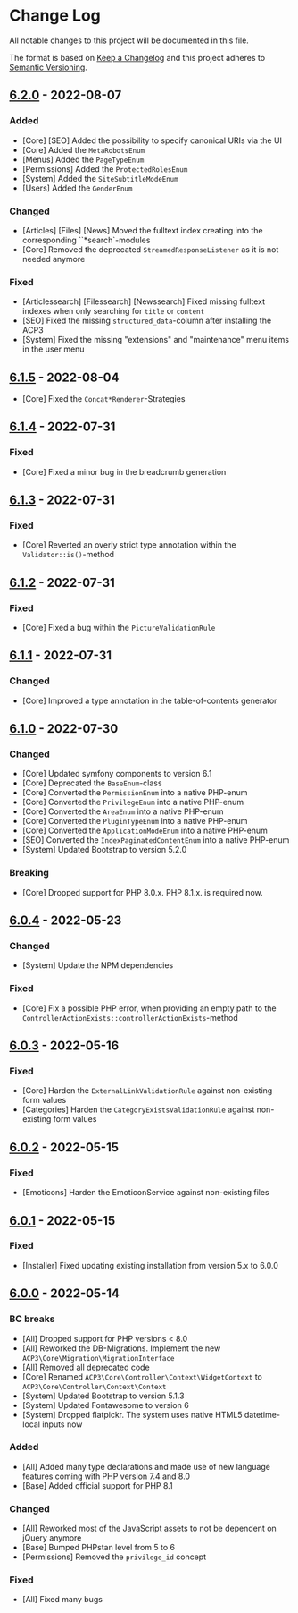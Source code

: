 # Change Log

All notable changes to this project will be documented in this file.

The format is based on [Keep a Changelog](http://keepachangelog.com/)
and this project adheres to [Semantic Versioning](http://semver.org/).

## [6.2.0] - 2022-08-07

### Added

-   [Core] [SEO] Added the possibility to specify canonical URIs via the UI
-   [Core] Added the `MetaRobotsEnum`
-   [Menus] Added the `PageTypeEnum`
-   [Permissions] Added the `ProtectedRolesEnum`
-   [System] Added the `SiteSubtitleModeEnum`
-   [Users] Added the `GenderEnum`

### Changed

-   [Articles] [Files] [News] Moved the fulltext index creating into the corresponding ``*search`-modules
-   [Core] Removed the deprecated `StreamedResponseListener` as it is not needed anymore

### Fixed

-   [Articlessearch] [Filessearch] [Newssearch] Fixed missing fulltext indexes when only searching for `title` or `content`
-   [SEO] Fixed the missing `structured_data`-column after installing the ACP3
-   [System] Fixed the missing "extensions" and "maintenance" menu items in the user menu

## [6.1.5] - 2022-08-04

-   [Core] Fixed the `Concat*Renderer`-Strategies

## [6.1.4] - 2022-07-31

### Fixed

-   [Core] Fixed a minor bug in the breadcrumb generation

## [6.1.3] - 2022-07-31

### Fixed

-   [Core] Reverted an overly strict type annotation within the `Validator::is()`-method

## [6.1.2] - 2022-07-31

### Fixed

-   [Core] Fixed a bug within the `PictureValidationRule`

## [6.1.1] - 2022-07-31

### Changed

-   [Core] Improved a type annotation in the table-of-contents generator

## [6.1.0] - 2022-07-30

### Changed

-   [Core] Updated symfony components to version 6.1
-   [Core] Deprecated the `BaseEnum`-class
-   [Core] Converted the `PermissionEnum` into a native PHP-enum
-   [Core] Converted the `PrivilegeEnum` into a native PHP-enum
-   [Core] Converted the `AreaEnum` into a native PHP-enum
-   [Core] Converted the `PluginTypeEnum` into a native PHP-enum
-   [Core] Converted the `ApplicationModeEnum` into a native PHP-enum
-   [SEO] Converted the `IndexPaginatedContentEnum` into a native PHP-enum
-   [System] Updated Bootstrap to version 5.2.0

### Breaking

-   [Core] Dropped support for PHP 8.0.x. PHP 8.1.x. is required now.

## [6.0.4] - 2022-05-23

### Changed

-   [System] Update the NPM dependencies

### Fixed

-   [Core] Fix a possible PHP error, when providing an empty path to the `ControllerActionExists::controllerActionExists`-method

## [6.0.3] - 2022-05-16

### Fixed

-   [Core] Harden the `ExternalLinkValidationRule` against non-existing form values
-   [Categories] Harden the `CategoryExistsValidationRule` against non-existing form values

## [6.0.2] - 2022-05-15

### Fixed

-   [Emoticons] Harden the EmoticonService against non-existing files

## [6.0.1] - 2022-05-15

### Fixed

-   [Installer] Fixed updating existing installation from version 5.x to 6.0.0

## [6.0.0] - 2022-05-14

### BC breaks

-   [All] Dropped support for PHP versions < 8.0
-   [All] Reworked the DB-Migrations. Implement the new `ACP3\Core\Migration\MigrationInterface`
-   [All] Removed all deprecated code
-   [Core] Renamed `ACP3\Core\Controller\Context\WidgetContext` to `ACP3\Core\Controller\Context\Context`
-   [System] Updated Bootstrap to version 5.1.3
-   [System] Updated Fontawesome to version 6
-   [System] Dropped flatpickr. The system uses native HTML5 datetime-local inputs now

### Added

-   [All] Added many type declarations and made use of new language features coming with PHP version 7.4 and 8.0
-   [Base] Added official support for PHP 8.1

### Changed

-   [All] Reworked most of the JavaScript assets to not be dependent on jQuery anymore
-   [Base] Bumped PHPstan level from 5 to 6
-   [Permissions] Removed the `privilege_id` concept

### Fixed

-   [All] Fixed many bugs

[unreleased]: https://gitlab.com/ACP3/cms/compare/v6.2.0...6.x
[6.2.0]: https://gitlab.com/ACP3/cms/compare/v6.1.5...v6.2.0
[6.1.5]: https://gitlab.com/ACP3/cms/compare/v6.1.4...v6.1.5
[6.1.4]: https://gitlab.com/ACP3/cms/compare/v6.1.3...v6.1.4
[6.1.3]: https://gitlab.com/ACP3/cms/compare/v6.1.2...v6.1.3
[6.1.2]: https://gitlab.com/ACP3/cms/compare/v6.1.1...v6.1.2
[6.1.1]: https://gitlab.com/ACP3/cms/compare/v6.1.0...v6.1.1
[6.1.0]: https://gitlab.com/ACP3/cms/compare/v6.0.4...v6.1.0
[6.0.4]: https://gitlab.com/ACP3/cms/compare/v6.0.3...v6.0.4
[6.0.3]: https://gitlab.com/ACP3/cms/compare/v6.0.2...v6.0.3
[6.0.2]: https://gitlab.com/ACP3/cms/compare/v6.0.1...v6.0.2
[6.0.1]: https://gitlab.com/ACP3/cms/compare/v6.0.0...v6.0.1
[6.0.0]: https://gitlab.com/ACP3/cms/compare/v5.21.0...v6.0.0

